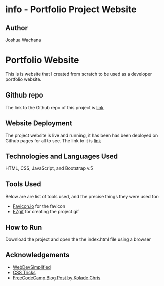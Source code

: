 # info - Portfolio Project Website

## Author

Joshua Wachana

# Portfolio Website

This is is website that I created from scratch to be used as a developer portfolio website.

## Github repo

The link to the Github repo of this project is [link](https://github.com/JoshuaWachana/info)

## Website Deployment

The project website is live and running, it has been has been deployed on Github pages for all to see. The link to it is [link](https://joshuawachana.github.io/info/)

## Technologies and Languages Used

HTML, CSS, JavaScript, and Bootstrap v.5

## Tools Used

Below are are list of tools used, and the precise things they were used for:

- [Favicon.io](https://favicon.io/) for the favicon
- [EZgif](https://ezgif.com/) for creating the project gif

## How to Run

Download the project and open the the index.html file using a browser

## Acknowledgements

- [WebDevSimplified](https://www.youtube.com/c/WebDevSimplified)
- [CSS Tricks](https://css-tricks.com/)
- [FreeCodeCamp Blog Post by Kolade Chris](https://www.freecodecamp.org/news/how-to-build-a-developer-portfolio-website/)
